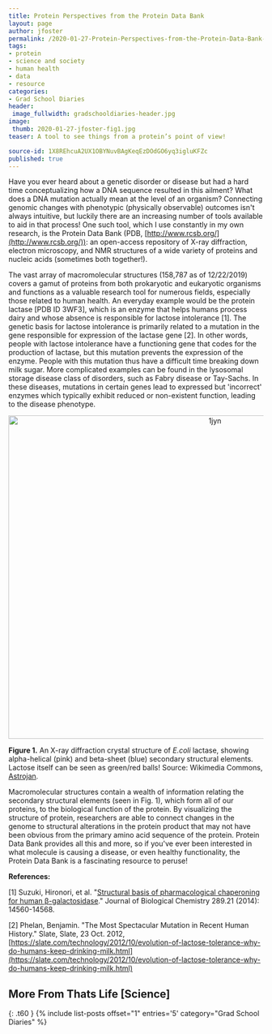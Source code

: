 ```yaml
---
title: Protein Perspectives from the Protein Data Bank
layout: page
author: jfoster
permalink: /2020-01-27-Protein-Perspectives-from-the-Protein-Data-Bank-jfoster/
tags:
- protein
- science and society
- human health
- data
- resource
categories:
- Grad School Diaries
header:
 image_fullwidth: gradschooldiaries-header.jpg
image:
 thumb: 2020-01-27-jfoster-fig1.jpg
teaser: A tool to see things from a protein’s point of view!

source-id: 1X8REhcuA2UX1OBYNuvBAgKeqEzDOdGO6yq3igluKFZc
published: true
---
```

Have you ever heard about a genetic disorder or disease but had a hard time conceptualizing how a DNA sequence resulted in this ailment? What does a DNA mutation actually mean at the level of an organism? Connecting genomic changes with phenotypic (physically observable) outcomes isn't always intuitive, but luckily there are an increasing number of tools available to aid in that process! One such tool, which I use constantly in my own research, is the Protein Data Bank (PDB, [http://www.rcsb.org/](http://www.rcsb.org/)): an open-access repository of X-ray diffraction, electron microscopy, and NMR structures of a wide variety of proteins and nucleic acids (sometimes both together!). 

The vast array of macromolecular structures (158,787 as of 12/22/2019) covers a gamut of proteins from both prokaryotic and eukaryotic organisms and functions as a valuable research tool for numerous fields, especially those related to human health. An everyday example would be the protein lactase [PDB ID 3WF3], which is an enzyme that helps humans process dairy and whose absence is responsible for lactose intolerance [1]. The genetic basis for lactose intolerance is primarily related to a mutation in the gene responsible for expression of the lactase gene [2]. In other words, people with lactose intolerance have a functioning gene that codes for the production of lactase, but this mutation prevents the expression of the enzyme. People with this mutation thus have a difficult time breaking down milk sugar. More complicated examples can be found in the lysosomal storage disease class of disorders, such as Fabry disease or Tay-Sachs. In these diseases, mutations in certain genes lead to expressed but 'incorrect' enzymes which typically exhibit reduced or non-existent function, leading to the disease phenotype.

<center><a data-flickr-embed="true" href="https://www.flickr.com/photos/139839751@N06/49399075758/in/dateposted-friend/" title="1jyn"><img src="https://live.staticflickr.com/65535/49399075758_4b4a880c4f_c.jpg" width="800" height="638" alt="1jyn"></a><script async src="//embedr.flickr.com/assets/client-code.js" charset="utf-8"></script></center>

**Figure 1.** An X-ray diffraction crystal structure of *E.coli* lactase, showing alpha-helical (pink) and beta-sheet (blue) secondary structural elements. Lactose itself can be seen as green/red balls! Source: Wikimedia Commons, [Astrojan](https://commons.wikimedia.org/wiki/User:Astrojan).

Macromolecular structures contain a wealth of information relating the secondary structural elements (seen in Fig. 1), which form all of our proteins, to the biological function of the protein. By visualizing the structure of protein, researchers are able to connect changes in the genome to structural alterations in the protein product that may not have been obvious from the primary amino acid sequence of the protein. Protein Data Bank provides all this and more, so if you've ever been interested in what molecule is causing a disease, or even healthy functionality, the Protein Data Bank is a fascinating resource to peruse!  

**References:**

[1] Suzuki, Hironori, et al. "[Structural basis of pharmacological chaperoning for human β-galactosidase](http://www.jbc.org/content/289/21/14560.short)." Journal of Biological Chemistry 289.21 (2014): 14560-14568.

[2] Phelan, Benjamin. "The Most Spectacular Mutation in Recent Human History." Slate, Slate, 23 Oct. 2012, [https://slate.com/technology/2012/10/evolution-of-lactose-tolerance-why-do-humans-keep-drinking-milk.html](https://slate.com/technology/2012/10/evolution-of-lactose-tolerance-why-do-humans-keep-drinking-milk.html)

## More From Thats Life [Science]
{: .t60 }
{% include list-posts offset="1" entries='5' category="Grad School Diaries" %}

